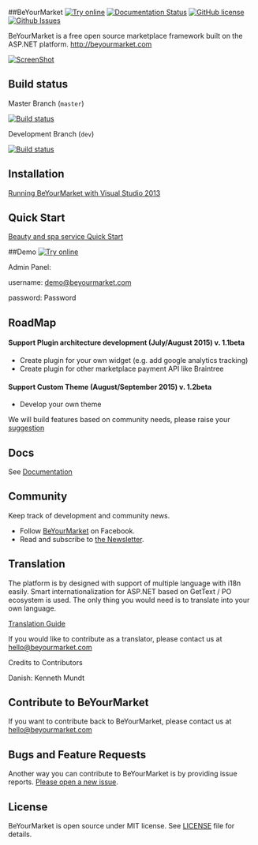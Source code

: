 ##BeYourMarket [![Try online](https://img.shields.io/badge/try-demo-green.svg)](http://demo.beyourmarket.com) [![Documentation Status](https://img.shields.io/badge/documentation-1v-blue.svg)](https://beyourmarket.atlassian.net) [![GitHub license](https://img.shields.io/badge/license-MIT-blue.svg)](https://github.com/beyourmarket/beyourmarket/blob/master/LICENSE) [![Github Issues](http://issuestats.com/github/beyourmarket/beyourmarket/badge/issue)](https://github.com/beyourmarket/beyourmarket/issues)

BeYourMarket is a free open source marketplace framework built on the ASP.NET platform.
http://beyourmarket.com

[![ScreenShot](http://beyourmarket.com/images/github/beyourmarket2.jpg)](http://beyourmarket.com/)

## Build status ##

Master Branch (`master`)

[![Build status](https://ci.appveyor.com/api/projects/status/ojc6mh88o61cvlgw/branch/master?svg=true)](https://ci.appveyor.com/project/beyourmarket/beyourmarket/branch/master)

Development Branch (`dev`)

[![Build status](https://ci.appveyor.com/api/projects/status/ojc6mh88o61cvlgw/branch/dev?svg=true)](https://ci.appveyor.com/project/beyourmarket/beyourmarket/branch/dev)

## Installation ##

[Running BeYourMarket with Visual Studio 2013](https://beyourmarket.atlassian.net/wiki/display/BYM/Installation)

## Quick Start

[Beauty and spa service Quick Start](http://www.codeproject.com/Articles/1001019/BeYourMarket-An-net-open-source-marketplace-framew)

##Demo
[![Try online](https://img.shields.io/badge/try-demo-green.svg)](http://demo.beyourmarket.com)

Admin Panel:

username: demo@beyourmarket.com

password: Password


## RoadMap ##

#### Support Plugin architecture development (July/August 2015) v. 1.1beta
- Create plugin for your own widget (e.g. add google analytics tracking)
- Create plugin for  other marketplace payment API like Braintree

#### Support Custom Theme  (August/September 2015) v. 1.2beta
- Develop your own theme

We will build features based on community needs, please raise your [suggestion](https://github.com/beyourmarket/beyourmarket/issues/new)

## Docs ##

See [Documentation](https://beyourmarket.atlassian.net)

## Community
Keep track of development and community news.

*   Follow [BeYourMarket](https://www.facebook.com/BeYourMarket) on Facebook.
*   Read and subscribe to [the
    Newsletter](http://beyourmarket.com/index.php/subscribe/).

## Translation ##
The platform is by designed with support of multiple language with i18n easily. Smart internationalization for ASP.NET based on GetText / PO ecosystem is used. The only thing you would need is to translate into your own language.

[Translation Guide](https://beyourmarket.atlassian.net/wiki/display/BYM/Translation)

If you would like to contribute as a translator, please contact us at [hello@beyourmarket.com](hello@beyourmarket.com)

Credits to Contributors

Danish: Kenneth Mundt

## Contribute to BeYourMarket ##

If you want to contribute back to BeYourMarket, please contact us at [hello@beyourmarket.com](hello@beyourmarket.com)

## Bugs and Feature Requests ##

Another way you can contribute to BeYourMarket is by providing issue reports. [Please open a new
issue](https://github.com/beyourmarket/beyourmarket/issues/new).

## License ##

BeYourMarket is open source under MIT license. See [LICENSE](LICENSE) file for details.
